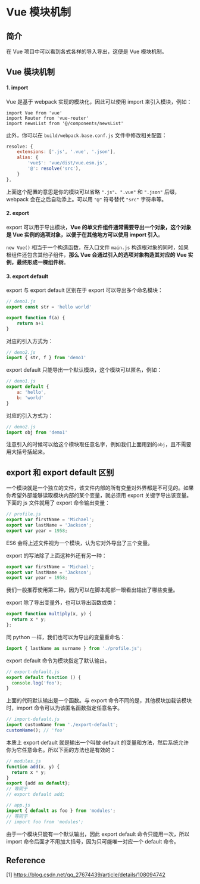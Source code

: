 # Vue 模块机制

## 简介
在 Vue 项目中可以看到各式各样的导入导出，这便是 Vue 模块机制。

## Vue 模块机制
#### 1. import
Vue 是基于 webpack 实现的模块化，因此可以使用 import 来引入模块，例如：
```vue
import Vue from 'vue'
import Router from 'vue-router'
import newsList from '@/components/newsList'
```
此外，你可以在 `build/webpack.base.conf.js` 文件中修改相关配置：
```js
resolve: {
    extensions: ['.js', '.vue', '.json'],
    alias: {
        'vue$': 'vue/dist/vue.esm.js',
        '@': resolve('src'),
    }
},
```
上面这个配置的意思是你的模块可以省略 `".js"`、`".vue"` 和 `".json"` 后缀，webpack 会在之后自动添上。可以用 `"@"` 符号替代 `"src"` 字符串等。

#### 2. export
export 可以用于导出模块，**Vue 的单文件组件通常需要导出一个对象，这个对象是 Vue 实例的选项对象，以便于在其他地方可以使用 import 引入**。

`new Vue()` 相当于一个构造函数，在入口文件 `main.js` 构造根对象的同时，如果根组件还包含其他子组件，**那么 Vue 会通过引入的选项对象构造其对应的 Vue 实例，最终形成一棵组件树**。

#### 3. export default
export 与 export default 区别在于 export 可以导出多个命名模块：
```js
// demo1.js
export const str = 'hello world'

export function f(a) {
    return a+1
}
```
对应的引入方式为：
```js
// demo2.js
import { str, f } from 'demo1'
```

export default 只能导出一个默认模块，这个模块可以匿名，例如：
```js
// demo1.js
export default {
    a: 'hello',
    b: 'world'
}
```
对应的引入方式为：
```js
// demo2.js
import obj from 'demo1'
```
注意引入的时候可以给这个模块取任意名字，例如我们上面用到的`obj`，且不需要用大括号括起来。

## export 和 export default 区别
一个模块就是一个独立的文件，该文件内部的所有变量对外界都是不可见的。如果你希望外部能够读取模块内部的某个变量，就必须用 export 关键字导出该变量。
下面的 js 文件就用了 export 命令输出变量：
```js
// profile.js
export var firstName = 'Michael';
export var lastName = 'Jackson';
export var year = 1958;
```
ES6 会将上述文件视为一个模块，认为它对外导出了三个变量。

export 的写法除了上面这种外还有另一种：
```js
export var firstName = 'Michael';
export var lastName = 'Jackson';
export var year = 1958;
```

我们一般推荐使用第二种，因为可以在脚本尾部一眼看出输出了哪些变量。

export 除了导出变量外，也可以导出函数或类：
```js
export function multiply(x, y) {
  return x * y;
};
```

同 python 一样，我们也可以为导出的变量重命名：
```js
import { lastName as surname } from './profile.js';
```

export default 命令为模块指定了默认输出。
```js
// export-default.js
export default function () {
  console.log('foo');
}
```
上面的代码默认输出是一个函数。与 export 命令不同的是，其他模块加载该模块时，import 命令可以为该匿名函数指定任意名字。
```js
// import-default.js
import customName from './export-default';
customName(); // 'foo'
```

本质上 export default 就是输出一个叫做 default 的变量和方法，然后系统允许你为它任意命名。所以下面的方法也是有效的：
```js
// modules.js
function add(x, y) {
  return x * y;
}
export {add as default};
// 等同于
// export default add;

// app.js
import { default as foo } from 'modules';
// 等同于
// import foo from 'modules';
```

由于一个模块只能有一个默认输出，因此 export default 命令只能用一次，所以 import 命令后面才不用加大括号，因为只可能唯一对应一个 default 命令。

## Reference
[1] https://blog.csdn.net/qq_27674439/article/details/108094742